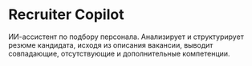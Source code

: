 # Recruiter Copilot
ИИ-ассистент по подбору персонала. Анализирует и структурирует резюме кандидата, исходя из описания вакансии, выводит совпадающие, отсутствующие и дополнительные компетенции.
